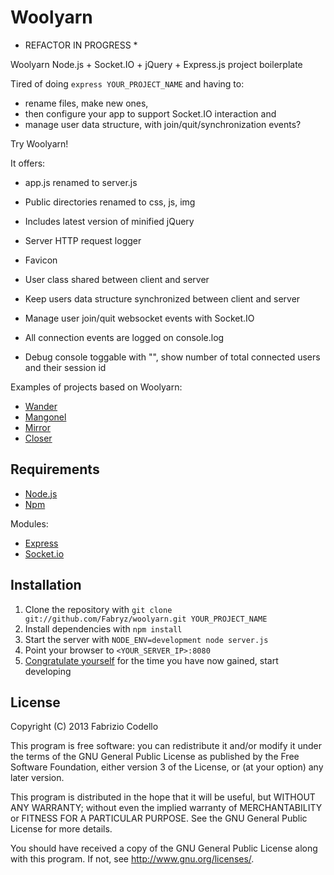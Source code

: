 Woolyarn
========

* REFACTOR IN PROGRESS *

Woolyarn Node.js + Socket.IO + jQuery + Express.js project boilerplate

Tired of doing ``express YOUR_PROJECT_NAME`` and having to:

* rename files, make new ones,
* then configure your app to support Socket.IO interaction and
* manage user data structure, with join/quit/synchronization events?

Try Woolyarn!

It offers:

* app.js renamed to server.js
* Public directories renamed to css, js, img
* Includes latest version of minified jQuery 
* Server HTTP request logger
* Favicon


* User class shared between client and server
* Keep users data structure synchronized between client and server
* Manage user join/quit websocket events with Socket.IO
* All connection events are logged on console.log


* Debug console toggable with "\", show number of total connected users and their session id

Examples of projects based on Woolyarn:

* [Wander](https://github.com/Fabryz/wander)
* [Mangonel](https://github.com/Fabryz/mangonel)
* [Mirror](https://github.com/Fabryz/mirror)
* [Closer](https://github.com/Fabryz/closer)

Requirements
------------

* [Node.js](http://nodejs.org/)
* [Npm](http://npmjs.org/)

Modules:

* [Express](http://expressjs.com/)
* [Socket.io](http://socket.io/)

Installation
----------

1. Clone the repository with ``git clone git://github.com/Fabryz/woolyarn.git YOUR_PROJECT_NAME``
2. Install dependencies with ``npm install``
3. Start the server with ``NODE_ENV=development node server.js``
4. Point your browser to ``<YOUR_SERVER_IP>:8080``
5. [Congratulate yourself](http://i.imgur.com/WAxOG.gif) for the time you have now gained, start developing

License
-------

Copyright (C) 2013 Fabrizio Codello

This program is free software: you can redistribute it and/or modify
it under the terms of the GNU General Public License as published by
the Free Software Foundation, either version 3 of the License, or
(at your option) any later version.

This program is distributed in the hope that it will be useful,
but WITHOUT ANY WARRANTY; without even the implied warranty of
MERCHANTABILITY or FITNESS FOR A PARTICULAR PURPOSE.  See the
GNU General Public License for more details.

You should have received a copy of the GNU General Public License
along with this program.  If not, see <http://www.gnu.org/licenses/>.